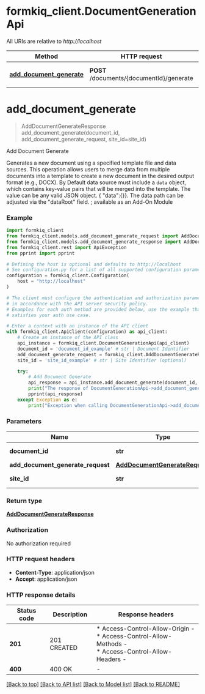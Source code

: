 # formkiq_client.DocumentGenerationApi

All URIs are relative to *http://localhost*

Method | HTTP request | Description
------------- | ------------- | -------------
[**add_document_generate**](DocumentGenerationApi.md#add_document_generate) | **POST** /documents/{documentId}/generate | Add Document Generate


# **add_document_generate**
> AddDocumentGenerateResponse add_document_generate(document_id, add_document_generate_request, site_id=site_id)

Add Document Generate

Generates a new document using a specified template file and data sources. This operation allows users to merge data from multiple documents into a template to create a new document in the desired output format (e.g., DOCX).  By Default data source must include a `data` object, which contains key-value pairs that will be merged into the template. The value can be any valid JSON object. { \"data\":{}}. The data path can be adjusted via the \"dataRoot\" field.  ; available as an Add-On Module

### Example


```python
import formkiq_client
from formkiq_client.models.add_document_generate_request import AddDocumentGenerateRequest
from formkiq_client.models.add_document_generate_response import AddDocumentGenerateResponse
from formkiq_client.rest import ApiException
from pprint import pprint

# Defining the host is optional and defaults to http://localhost
# See configuration.py for a list of all supported configuration parameters.
configuration = formkiq_client.Configuration(
    host = "http://localhost"
)

# The client must configure the authentication and authorization parameters
# in accordance with the API server security policy.
# Examples for each auth method are provided below, use the example that
# satisfies your auth use case.

# Enter a context with an instance of the API client
with formkiq_client.ApiClient(configuration) as api_client:
    # Create an instance of the API class
    api_instance = formkiq_client.DocumentGenerationApi(api_client)
    document_id = 'document_id_example' # str | Document Identifier
    add_document_generate_request = formkiq_client.AddDocumentGenerateRequest() # AddDocumentGenerateRequest | 
    site_id = 'site_id_example' # str | Site Identifier (optional)

    try:
        # Add Document Generate
        api_response = api_instance.add_document_generate(document_id, add_document_generate_request, site_id=site_id)
        print("The response of DocumentGenerationApi->add_document_generate:\n")
        pprint(api_response)
    except Exception as e:
        print("Exception when calling DocumentGenerationApi->add_document_generate: %s\n" % e)
```



### Parameters


Name | Type | Description  | Notes
------------- | ------------- | ------------- | -------------
 **document_id** | **str**| Document Identifier | 
 **add_document_generate_request** | [**AddDocumentGenerateRequest**](AddDocumentGenerateRequest.md)|  | 
 **site_id** | **str**| Site Identifier | [optional] 

### Return type

[**AddDocumentGenerateResponse**](AddDocumentGenerateResponse.md)

### Authorization

No authorization required

### HTTP request headers

 - **Content-Type**: application/json
 - **Accept**: application/json

### HTTP response details

| Status code | Description | Response headers |
|-------------|-------------|------------------|
**201** | 201 CREATED |  * Access-Control-Allow-Origin -  <br>  * Access-Control-Allow-Methods -  <br>  * Access-Control-Allow-Headers -  <br>  |
**400** | 400 OK |  -  |

[[Back to top]](#) [[Back to API list]](../README.md#documentation-for-api-endpoints) [[Back to Model list]](../README.md#documentation-for-models) [[Back to README]](../README.md)

